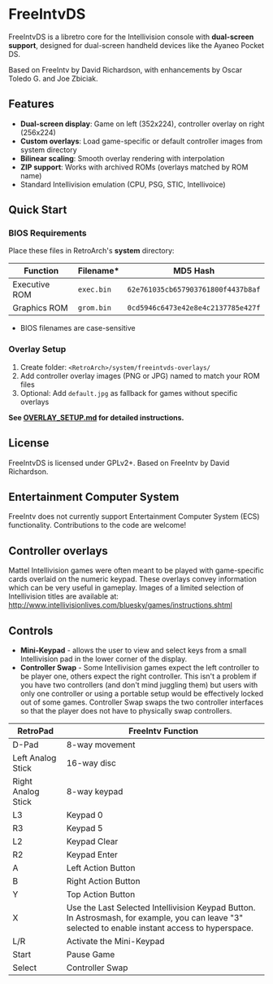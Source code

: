 # FreeIntvDS
FreeIntvDS is a libretro core for the Intellivision console with **dual-screen support**, designed for dual-screen handheld devices like the Ayaneo Pocket DS.

Based on FreeIntv by David Richardson, with enhancements by Oscar Toledo G. and Joe Zbiciak.

## Features
- **Dual-screen display**: Game on left (352x224), controller overlay on right (256x224)
- **Custom overlays**: Load game-specific or default controller images from system directory
- **Bilinear scaling**: Smooth overlay rendering with interpolation
- **ZIP support**: Works with archived ROMs (overlays matched by ROM name)
- Standard Intellivision emulation (CPU, PSG, STIC, Intellivoice)

## Quick Start

### BIOS Requirements
Place these files in RetroArch's **system** directory:

| Function | Filename* | MD5 Hash |
| --- | --- | --- | 
| Executive ROM | `exec.bin`  | `62e761035cb657903761800f4437b8af` |
| Graphics ROM | `grom.bin` | `0cd5946c6473e42e8e4c2137785e427f` |

* BIOS filenames are case-sensitive

### Overlay Setup
1. Create folder: `<RetroArch>/system/freeintvds-overlays/`
2. Add controller overlay images (PNG or JPG) named to match your ROM files
3. Optional: Add `default.jpg` as fallback for games without specific overlays

**See [OVERLAY_SETUP.md](OVERLAY_SETUP.md) for detailed instructions.**

## License
FreeIntvDS is licensed under GPLv2+. Based on FreeIntv by David Richardson.

## Entertainment Computer System
FreeIntv does not currently support Entertainment Computer System (ECS) functionality. Contributions to the code are welcome!

## Controller overlays
Mattel Intellivision games were often meant to be played with game-specific cards overlaid on the numeric keypad. These overlays convey information which can be very useful in gameplay. Images of a limited selection of Intellivision titles are available at: http://www.intellivisionlives.com/bluesky/games/instructions.shtml

## Controls

* **Mini-Keypad** - allows the user to view and select keys from a small Intellivision pad in the lower corner of the display.
* **Controller Swap** - Some Intellivision games expect the left controller to be player one, others expect the right controller. This isn't a problem if you have two controllers (and don't mind juggling them) but users with only one controller or using a portable setup would be effectively locked out of some games. Controller Swap swaps the two controller interfaces so that the player does not have to physically swap controllers.

| RetroPad | FreeIntv Function |
| --- | --- |
| D-Pad| 8-way movement |
| Left Analog Stick | 16-way disc |
| Right Analog Stick | 8-way keypad |
| L3 | Keypad 0 |
| R3 | Keypad 5 |
| L2 | Keypad Clear |
| R2 | Keypad Enter |
| A | Left Action Button |
| B | Right Action Button |
| Y | Top Action Button |
| X | Use the Last Selected Intellivision Keypad Button. In Astrosmash, for example, you can leave "3" selected to enable instant access to hyperspace. |
| L/R | Activate the Mini-Keypad |
| Start | Pause Game |
| Select | Controller Swap |
